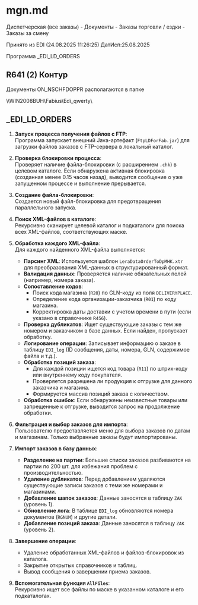 # mgn.md

Диспетчерская (все заказы) - Документы - Заказы торговли / ездки - Заказы за смену

Принято из EDI (24.08.2025 11:26:25) ДатИсп:25.08.2025

Программа _EDI_LD_ORDERS

## R641 (2) Контур

Документы ON_NSCHFDOPPR располагаются в папке

\\\WIN2008BUH\Fabius\Edi_qwerty\

## _EDI_LD_ORDERS

1. **Запуск процесса получения файлов с FTP**:  
   Программа запускает внешний Java-артефакт (`FtpLDForFab.jar`) для загрузки файлов заказов с FTP-сервера в локальный каталог.

2. **Проверка блокировки процесса**:  
   Проверяет наличие файла-блокировки (с расширением `.chk`) в целевом каталоге. Если обнаружена активная блокировка (созданная менее 0.15 часов назад), выводится сообщение о уже запущенном процессе и выполнение прерывается.

3. **Создание файла-блокировки**:  
   Создается новый файл-блокировка для предотвращения параллельного запуска.

4. **Поиск XML-файлов в каталоге**:  
   Рекурсивно сканирует целевой каталог и подкаталоги для поиска всех XML-файлов, соответствующих маске.

5. **Обработка каждого XML-файла**:  
   Для каждого найденного XML-файла выполняется:
   - **Парсинг XML**: Используется шаблон `LeraDataOrderToDpMHK.xtr` для преобразования XML-данных в структурированный формат.
   - **Валидация данных**: Проверяется наличие обязательных полей (например, номера заказа).
   - **Сопоставление кодов**:  
     - Поиск кода магазина (`R20`) по GLN-коду из поля `DELIVERYPLACE`.  
     - Определение кода организации-заказчика (`R01`) по коду магазина.  
     - Корректировка даты доставки с учетом времени в пути (если указано в справочнике `R456`).
   - **Проверка дубликатов**: Ищет существующие заказы с тем же номером и заказчиком в базе данных. Если найден, пропускает обработку.
   - **Логирование операции**: Записывает информацию о заказе в таблицу `EDI_log` (ID сообщения, даты, номера, GLN, содержимое файла и т.д.).
   - **Обработка позиций заказа**:  
     - Для каждой позиции ищется код товара (`R11`) по штрих-коду или внутреннему коду покупателя.  
     - Проверяется разрешена ли продукция к отгрузке для данного заказчика и магазина.  
     - Формируется массив позиций заказа с количеством.
   - **Обработка ошибок**: Если обнаружены неизвестные товары или запрещенные к отгрузке, выводится запрос на продолжение обработки.

6. **Фильтрация и выбор заказов для импорта**:  
   Пользователю предоставляется меню для выбора заказов по датам и магазинам. Только выбранные заказы будут импортированы.

7. **Импорт заказов в базу данных**:  
   - **Разделение на партии**: Большие списки заказов разбиваются на партии по 200 шт. для избежания проблем с производительностью.
   - **Удаление дубликатов**: Перед добавлением удаляются существующие записи заказов с теми же номерами и магазинами.
   - **Добавление шапок заказов**: Данные заносятся в таблицу `ZAK` (уровень 1).
   - **Обновление лога**: В таблице `EDI_log` обновляются номера документов (`RGNUM`) и другие детали.
   - **Добавление позиций заказа**: Данные заносятся в таблицу `ZAK` (уровень 2).

8. **Завершение операции**:  
   - Удаление обработанных XML-файлов и файлов-блокировок из каталога.
   - Закрытие открытых справочников и таблиц.
   - Вывод сообщения о завершении приема заказов.

9. **Вспомогательная функция `AllFiles`**:  
   Рекурсивно ищет все файлы по маске в указанном каталоге и его подкаталогах.